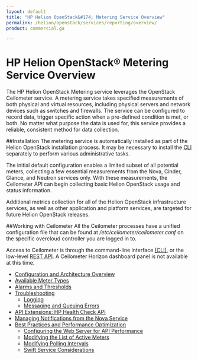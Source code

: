 ```yaml
---
layout: default
title: "HP Helion OpenStack&#174; Metering Service Overview"
permalink: /helion/openstack/services/reporting/overview/
product: commercial.ga

---
```

<!--UNDER REVISION-->

<script>

function PageRefresh {
onLoad="window.refresh"
}

PageRefresh();

</script>


# HP Helion OpenStack&#174; Metering Service Overview
The HP Helion OpenStack Metering service leverages the OpenStack Ceilometer service. A metering service takes specified measurements of both physical and virtual resources, including physical servers and network devices such as switches and firewalls. The service can be configured to record data, trigger specific action when a pre-defined condition is met, or both. No matter what purpose the data is used for, this service provides a reliable, consistent method for data collection.

##Installation
The metering service is automatically installed as part of the Helion OpenStack installation process. It may be necessary to install the [CLI](http://docs.openstack.org/user-guide/content/install_clients.html) separately to perform various administrative tasks. 

The initial default configuration enables a limited subset of all potential meters, collecting a few essential measurements from the Nova, Cinder, Glance, and Neutron services only. With these measurements, the Ceilometer API can begin collecting basic Helion OpenStack usage and status information.  

Additional metrics collection for all of the Helion OpenStack infrastructure services, as well as other application and platform services, are targeted for future Helion OpenStack releases.  

##Working with Ceilometer
All the Ceilometer processes have a unified configuration file that can be found at */etc/ceilometer/ceilometer.conf* on the specific overcloud controller you are logged in to.

Access to Ceilometer is through the command-line interface [(CLI)](http://docs.openstack.org/cli-reference/content/ceilometerclient_commands.html), or the low-level [REST API](http://developer.openstack.org/api-ref-telemetry-v2.html). A Ceilometer Horizon dashboard panel is not available at this time. 

* [Configuration and Architecture Overview](/helion/openstack/services/reporting/components/)
* [Available Meter Types](/helion/openstack/services/reporting/metertypes/)
* [Alarms and Thresholds](/helion/openstack/services/reporting/alarms/)
* [Troubleshooting](/helion/openstack/services/reporting/troubleshooting/)
	* [Logging](/helion/openstack/services/reporting/troubleshooting/#logging)
	* [Messaging and Queuing Errors](/helion/openstack/services/reporting/troubleshooting/#qerrors)
* [API Extensions: HP Health Check API](/helion/openstack/services/reporting/APIextensions/)
* [Managing Notifications from the Nova Service](/helion/openstack/services/reporting/bestpractices/#ceilandnova)
* [Best Practices and Performance Optimization](/helion/openstack/services/reporting/bestpractices/)
	- [Configuring the Web Server for API Performance](/helion/openstack/services/reporting/bestpractices/#webserverapi)
	- [Modifying the List of Active Meters](/helion/openstack/services/reporting/bestpractices/#meterlist)
	- [Modifying Polling Intervals](/helion/openstack/services/reporting/bestpractices/#pollinterval)
	- [Swift Service Considerations](/helion/openstack/services/reporting/bestpractices/#swift)
